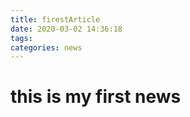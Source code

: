 ```yaml
---
title: firestArticle
date: 2020-03-02 14:36:18
tags:
categories: news
---
```


# this is my first news
